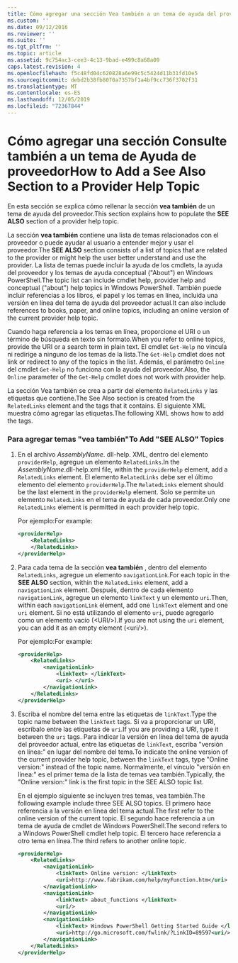 ```yaml
---
title: Cómo agregar una sección Vea también a un tema de ayuda del proveedor | Microsoft Docs
ms.custom: ''
ms.date: 09/12/2016
ms.reviewer: ''
ms.suite: ''
ms.tgt_pltfrm: ''
ms.topic: article
ms.assetid: 9c754ac3-cee3-4c13-9bad-e499c8a68a09
caps.latest.revision: 4
ms.openlocfilehash: f5c48fd04c620828a6e99c5c5424d11b31fd10e5
ms.sourcegitcommit: debd2b38fb8070a7357bf1a4bf9cc736f3702f31
ms.translationtype: MT
ms.contentlocale: es-ES
ms.lasthandoff: 12/05/2019
ms.locfileid: "72367844"
---
```

# <a name="how-to-add-a-see-also-section-to-a-provider-help-topic"></a><span data-ttu-id="0dcdc-102">Cómo agregar una sección Consulte también a un tema de Ayuda de proveedor</span><span class="sxs-lookup"><span data-stu-id="0dcdc-102">How to Add a See Also Section to a Provider Help Topic</span></span>

<span data-ttu-id="0dcdc-103">En esta sección se explica cómo rellenar la sección **vea también** de un tema de ayuda del proveedor.</span><span class="sxs-lookup"><span data-stu-id="0dcdc-103">This section explains how to populate the **SEE ALSO** section of a provider help topic.</span></span>

<span data-ttu-id="0dcdc-104">La sección **vea también** contiene una lista de temas relacionados con el proveedor o puede ayudar al usuario a entender mejor y usar el proveedor.</span><span class="sxs-lookup"><span data-stu-id="0dcdc-104">The **SEE ALSO** section consists of a list of topics that are related to the provider or might help the user better understand and use the provider.</span></span> <span data-ttu-id="0dcdc-105">La lista de temas puede incluir la ayuda de los cmdlets, la ayuda del proveedor y los temas de ayuda conceptual ("About") en Windows PowerShell.</span><span class="sxs-lookup"><span data-stu-id="0dcdc-105">The topic list can include cmdlet help, provider help and conceptual ("about") help topics in Windows PowerShell.</span></span> <span data-ttu-id="0dcdc-106">También puede incluir referencias a los libros, el papel y los temas en línea, incluida una versión en línea del tema de ayuda del proveedor actual.</span><span class="sxs-lookup"><span data-stu-id="0dcdc-106">It can also include references to books, paper, and online topics, including an online version of the current provider help topic.</span></span>

<span data-ttu-id="0dcdc-107">Cuando haga referencia a los temas en línea, proporcione el URI o un término de búsqueda en texto sin formato.</span><span class="sxs-lookup"><span data-stu-id="0dcdc-107">When you refer to online topics, provide the URI or a search term in plain text.</span></span> <span data-ttu-id="0dcdc-108">El cmdlet `Get-Help` no vincula ni redirige a ninguno de los temas de la lista.</span><span class="sxs-lookup"><span data-stu-id="0dcdc-108">The `Get-Help` cmdlet does not link or redirect to any of the topics in the list.</span></span> <span data-ttu-id="0dcdc-109">Además, el parámetro `Online` del cmdlet `Get-Help` no funciona con la ayuda del proveedor.</span><span class="sxs-lookup"><span data-stu-id="0dcdc-109">Also, the `Online` parameter of the `Get-Help` cmdlet does not work with provider help.</span></span>

<span data-ttu-id="0dcdc-110">La sección Vea también se crea a partir del elemento `RelatedLinks` y las etiquetas que contiene.</span><span class="sxs-lookup"><span data-stu-id="0dcdc-110">The See Also section is created from the `RelatedLinks` element and the tags that it contains.</span></span> <span data-ttu-id="0dcdc-111">El siguiente XML muestra cómo agregar las etiquetas.</span><span class="sxs-lookup"><span data-stu-id="0dcdc-111">The following XML shows how to add the tags.</span></span>

### <a name="to-add-see-also-topics"></a><span data-ttu-id="0dcdc-112">Para agregar temas "vea también"</span><span class="sxs-lookup"><span data-stu-id="0dcdc-112">To Add "SEE ALSO" Topics</span></span>

1. <span data-ttu-id="0dcdc-113">En el archivo *AssemblyName*. dll-help. XML, dentro del elemento `providerHelp`, agregue un elemento `RelatedLinks`.</span><span class="sxs-lookup"><span data-stu-id="0dcdc-113">In the *AssemblyName*.dll-help.xml file, within the `providerHelp` element, add a `RelatedLinks` element.</span></span> <span data-ttu-id="0dcdc-114">El elemento `RelatedLinks` debe ser el último elemento del elemento `providerHelp`.</span><span class="sxs-lookup"><span data-stu-id="0dcdc-114">The `RelatedLinks` element should be the last element in the `providerHelp` element.</span></span> <span data-ttu-id="0dcdc-115">Solo se permite un elemento `RelatedLinks` en el tema de ayuda de cada proveedor.</span><span class="sxs-lookup"><span data-stu-id="0dcdc-115">Only one `RelatedLinks` element is permitted in each provider help topic.</span></span>

   <span data-ttu-id="0dcdc-116">Por ejemplo:</span><span class="sxs-lookup"><span data-stu-id="0dcdc-116">For example:</span></span>

    ```xml
    <providerHelp>
        <RelatedLinks>
        </RelatedLinks>
    </providerHelp>
    ```

2. <span data-ttu-id="0dcdc-117">Para cada tema de la sección **vea también** , dentro del elemento `RelatedLinks`, agregue un elemento `navigationLink`.</span><span class="sxs-lookup"><span data-stu-id="0dcdc-117">For each topic in the **SEE ALSO** section, within the `RelatedLinks` element, add a `navigationLink` element.</span></span> <span data-ttu-id="0dcdc-118">Después, dentro de cada elemento `navigationLink`, agregue un elemento `linkText` y un elemento `uri`.</span><span class="sxs-lookup"><span data-stu-id="0dcdc-118">Then, within each `navigationLink` element, add one `linkText` element and one `uri` element.</span></span> <span data-ttu-id="0dcdc-119">Si no está utilizando el elemento `uri`, puede agregarlo como un elemento vacío (\<URI/>).</span><span class="sxs-lookup"><span data-stu-id="0dcdc-119">If you are not using the `uri` element, you can add it as an empty element (\<uri/>).</span></span>

   <span data-ttu-id="0dcdc-120">Por ejemplo:</span><span class="sxs-lookup"><span data-stu-id="0dcdc-120">For example:</span></span>

    ```xml
    <providerHelp>
        <RelatedLinks>
            <navigationLink>
                <linkText> </linkText>
                <uri> </uri>
            </navigationLink>
        </RelatedLinks>
    </providerHelp>
    ```

3. <span data-ttu-id="0dcdc-121">Escriba el nombre del tema entre las etiquetas de `linkText`.</span><span class="sxs-lookup"><span data-stu-id="0dcdc-121">Type the topic name between the `linkText` tags.</span></span> <span data-ttu-id="0dcdc-122">Si va a proporcionar un URI, escríbalo entre las etiquetas de `uri`.</span><span class="sxs-lookup"><span data-stu-id="0dcdc-122">If you are providing a URI, type it between the `uri` tags.</span></span> <span data-ttu-id="0dcdc-123">Para indicar la versión en línea del tema de ayuda del proveedor actual, entre las etiquetas de `linkText`, escriba "versión en línea:" en lugar del nombre del tema.</span><span class="sxs-lookup"><span data-stu-id="0dcdc-123">To indicate the online version of the current provider help topic, between the `linkText` tags, type "Online version:" instead of the topic name.</span></span> <span data-ttu-id="0dcdc-124">Normalmente, el vínculo "versión en línea:" es el primer tema de la lista de temas vea también.</span><span class="sxs-lookup"><span data-stu-id="0dcdc-124">Typically, the "Online version:" link is the first topic in the SEE ALSO topic list.</span></span>

   <span data-ttu-id="0dcdc-125">En el ejemplo siguiente se incluyen tres temas, vea también.</span><span class="sxs-lookup"><span data-stu-id="0dcdc-125">The following example include three SEE ALSO topics.</span></span> <span data-ttu-id="0dcdc-126">El primero hace referencia a la versión en línea del tema actual.</span><span class="sxs-lookup"><span data-stu-id="0dcdc-126">The first refer to the online version of the current topic.</span></span> <span data-ttu-id="0dcdc-127">El segundo hace referencia a un tema de ayuda de cmdlet de Windows PowerShell.</span><span class="sxs-lookup"><span data-stu-id="0dcdc-127">The second refers to a Windows PowerShell cmdlet help topic.</span></span> <span data-ttu-id="0dcdc-128">El tercero hace referencia a otro tema en línea.</span><span class="sxs-lookup"><span data-stu-id="0dcdc-128">The third refers to another online topic.</span></span>

    ```xml
    <providerHelp>
        <RelatedLinks>
            <navigationLink>
                <linkText> Online version: </linkText>
                <uri>http://www.fabrikam.com/help/myFunction.htm</uri>
            </navigationLink>
            <navigationLink>
                <linkText> about_functions </linkText>
                <uri/>
            </navigationLink>
            <navigationLink>
                <linkText> Windows PowerShell Getting Started Guide </linkText>
                <uri>http://go.microsoft.com/fwlink/?LinkID=89597<uri/>
            </navigationLink>
        </RelatedLinks>
    </providerHelp>
    ```